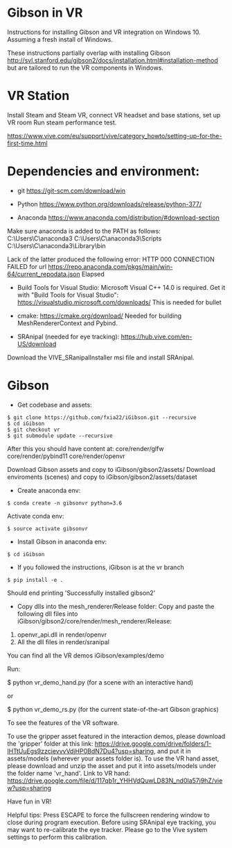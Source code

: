 # Gibson in VR

Instructions for installing Gibson and VR integration on Windows 10.
Assuming a fresh install of Windows.

These instructions partially overlap with installing Gibson
http://svl.stanford.edu/gibson2/docs/installation.html#installation-method 
but are tailored to run the VR components in Windows.


VR Station
==========

Install Steam and Steam VR, connect VR headset and base stations, set up VR room
Run steam performance test.

https://www.vive.com/eu/support/vive/category_howto/setting-up-for-the-first-time.html


Dependencies and environment:
=============================

* git 
https://git-scm.com/download/win

* Python
https://www.python.org/downloads/release/python-377/

* Anaconda 
https://www.anaconda.com/distribution/#download-section

Make sure anaconda is added to the PATH as follows:
C:\Users\C\anaconda3
C:\Users\C\anaconda3\Scripts
C:\Users\C\anaconda3\Library\bin

Lack of the latter produced the following error:
HTTP 000 CONNECTION FAILED for url <https://repo.anaconda.com/pkgs/main/win-64/current_repodata.json> Elapsed

* Build Tools for Visual Studio:
Microsoft Visual C++ 14.0 is required. Get it with "Build Tools for Visual Studio": 
https://visualstudio.microsoft.com/downloads/
This is needed for bullet

* cmake:
https://cmake.org/download/
Needed for building MeshRendererContext and Pybind.

* SRAnipal (needed for eye tracking):
https://hub.vive.com/en-US/download

Download the VIVE_SRanipalInstaller msi file and install SRAnipal.

Gibson
======

* Get codebase and assets:

```
$ git clone https://github.com/fxia22/iGibson.git --recursive
$ cd iGibson
$ git checkout vr
$ git submodule update --recursive
```

After this you should have content at:
core/render/glfw
core/render/pybind11
core/render/openvr

Download Gibson assets and copy to iGibson/gibson2/assets/
Download enviroments (scenes) and copy to iGibson/gibson2/assets/dataset

* Create anaconda env:

```
$ conda create -n gibsonvr python=3.6
```
Activate conda env:
```
$ source activate gibsonvr
```

* Install Gibson in anaconda env:
```
$ cd iGibson
```
- If you followed the instructions, iGibson is at the vr branch
```
$ pip install -e .
```

Should end printing 'Successfully installed gibson2'

* Copy dlls into the mesh_renderer/Release folder:
Copy and paste the following dll files into iGibson/gibson2/core/render/mesh_renderer/Release:
1) openvr_api.dll in render/openvr
2) All the dll files in render/sranipal

You can find all the VR demos iGibson/examples/demo

Run:

$ python vr_demo_hand.py (for a scene with an interactive hand)

or 

$ python vr_demo_rs.py (for the current state-of-the-art Gibson graphics)

To see the features of the VR software.

To use the gripper asset featured in the interaction demos, please download the 'gripper' folder at this link: https://drive.google.com/drive/folders/1-lHTtUuEgs9zzcievvvVdjHP0BdN7Du4?usp=sharing, and put it in assets/models (wherever your assets folder is).
To use the VR hand asset, please download and unzip the asset and put it into assets/models under the folder name 'vr_hand'.
Link to VR hand: https://drive.google.com/file/d/117qb1r_YHHVdQuwLD83N_nd0la57j9hZ/view?usp=sharing

Have fun in VR!

Helpful tips:
Press ESCAPE to force the fullscreen rendering window to close during program execution.
Before using SRAnipal eye tracking, you may want to re-calibrate the eye tracker. Please go to the Vive system settings to perform this calibration.
